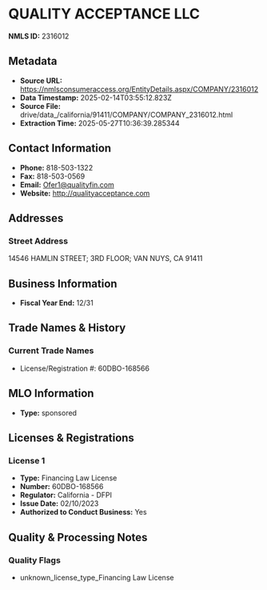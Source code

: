 # QUALITY ACCEPTANCE LLC

**NMLS ID:** 2316012

## Metadata
- **Source URL:** https://nmlsconsumeraccess.org/EntityDetails.aspx/COMPANY/2316012
- **Data Timestamp:** 2025-02-14T03:55:12.823Z
- **Source File:** drive/data_/california/91411/COMPANY/COMPANY_2316012.html
- **Extraction Time:** 2025-05-27T10:36:39.285344

## Contact Information
- **Phone:** 818-503-1322
- **Fax:** 818-503-0569
- **Email:** Ofer1@qualityfin.com
- **Website:** http://qualityacceptance.com

## Addresses
### Street Address
14546 HAMLIN STREET; 3RD FLOOR; VAN NUYS, CA 91411

## Business Information
- **Fiscal Year End:** 12/31

## Trade Names & History
### Current Trade Names
- License/Registration #: 60DBO-168566

## MLO Information
- **Type:** sponsored

## Licenses & Registrations

### License 1
- **Type:** Financing Law License
- **Number:** 60DBO-168566
- **Regulator:** California - DFPI
- **Issue Date:** 02/10/2023
- **Authorized to Conduct Business:** Yes

## Quality & Processing Notes
### Quality Flags
- unknown_license_type_Financing Law License
